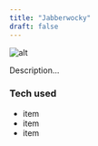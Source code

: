 ```yaml
---
title: "Jabberwocky"
draft: false
---
```


![alt](//via.placeholder.com/640x150)

Description...

### Tech used

* item
* item
* item

